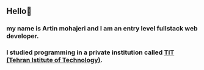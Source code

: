 ## Hello🤚
### my name is Artin mohajeri and I am an entry level fullstack web developer. 
### I studied programming in a private institution called [TIT (Tehran Istitute of Technology)](https://www.linkedin.com/company/mft-tit/people/).
